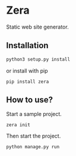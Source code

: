 # Zera
Static web site generator.

## Installation
```python
python3 setup.py install
```
or install with pip
```
pip install zera
```
## How to use?
Start a sample project.
```
zera init
```
Then start the project.
```python
python manage.py run
```
